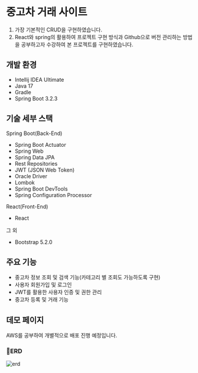# 중고차 거래 사이트 

1. 가장 기본적인 CRUD을 구현하였습니다.
2. React와 spring의 활용하여 프로젝트 구현 방식과 Github으로 버전 관리하는 방법을 공부하고자 수강하여 본 프로젝트를 구현하였습니다. 


## 개발 환경

* Intellij IDEA Ultimate
* Java 17
* Gradle 
* Spring Boot 3.2.3

## 기술 세부 스택

Spring Boot(Back-End)

* Spring Boot Actuator
* Spring Web
* Spring Data JPA
* Rest Repositories
* JWT (JSON Web Token)
* Oracle Driver
* Lombok
* Spring Boot DevTools
* Spring Configuration Processor

React(Front-End)
* React

그 외
* Bootstrap 5.2.0

## 주요 기능

- 중고차 정보 조회 및 검색 기능(카테고리 별 조회도 가능하도록 구현)
- 사용자 회원가입 및 로그인
- JWT를 활용한 사용자 인증 및 권한 관리
- 중고차 등록 및 거래 기능


## 데모 페이지
AWS를 공부하여 개별적으로 배포 진행 예정입니다.


### 📖ERD
![erd](https://github.com/Junsgram/together/assets/158553195/c60938d8-46f9-40ad-ae12-0028b0355fcf)

